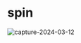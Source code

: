 # spin

![capture-2024-03-12](https://github.com/ykyki/spin/assets/60519062/34a0942b-d2ca-478d-9b8b-0f23834bd14e)
